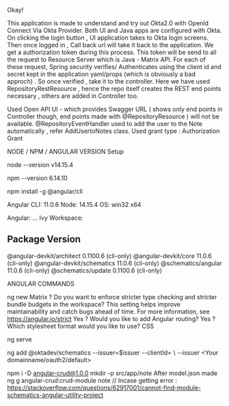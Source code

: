 


Okay!

This application is made to understand and try out Okta2.0 with OpenId Connect Via Okta Provider. Both UI and Java apps are configured with Okta. On clicking the login button , UI application takes to Okta login screens. Then once logged in , Call back url will take it back to the application. We get a authorization token during this process. This token will be send to all the request to Resource Server which is Java - Matrix API. For each of these request, Spring security verifies/ Authenticates using the client id and secret kept in the application yaml/props (which is obviously a bad approch) . So once verified , take it to the controller. Here we have used RepositoryRestResource , hence the repo itself creates the REST end points necessary , others are added in Controller too.

Used Open API UI - which provides Swagger URL ( shows only end points in Controller though, end points made with @RepositoryResource ) will not be available. @RepositoryEventHandler used to add the user to the Note automatically , refer AddUsertoNotes class. Used grant type : Authorization Grant




NODE / NPM / ANGULAR VERSION Setup

node --version
v14.15.4

npm --version
6.14.10

npm install -g @angular/cli


Angular CLI: 11.0.6
Node: 14.15.4
OS: win32 x64

Angular:
...
Ivy Workspace:

Package                      Version
------------------------------------------------------
@angular-devkit/architect    0.1100.6 (cli-only)
@angular-devkit/core         11.0.6 (cli-only)
@angular-devkit/schematics   11.0.6 (cli-only)
@schematics/angular          11.0.6 (cli-only)
@schematics/update           0.1100.6 (cli-only)


ANGULAR COMMANDS



ng new Matrix
? Do you want to enforce stricter type checking and stricter bundle budgets in the workspace?
  This setting helps improve maintainability and catch bugs ahead of time.
  For more information, see https://angular.io/strict Yes
? Would you like to add Angular routing? Yes
? Which stylesheet format would you like to use? CSS


ng serve 

ng add @oktadev/schematics --issuer=$issuer --clientId=<YourClient ID > \ --issuer <Your domainname/oauth2/default>


npm i -D angular-crud@1.0.0
mkdir -p src/app/note 
After model.json made 
ng g angular-crud:crud-module note
// Incase getting error : https://stackoverflow.com/questions/62917001/cannot-find-module-schematics-angular-utility-project


